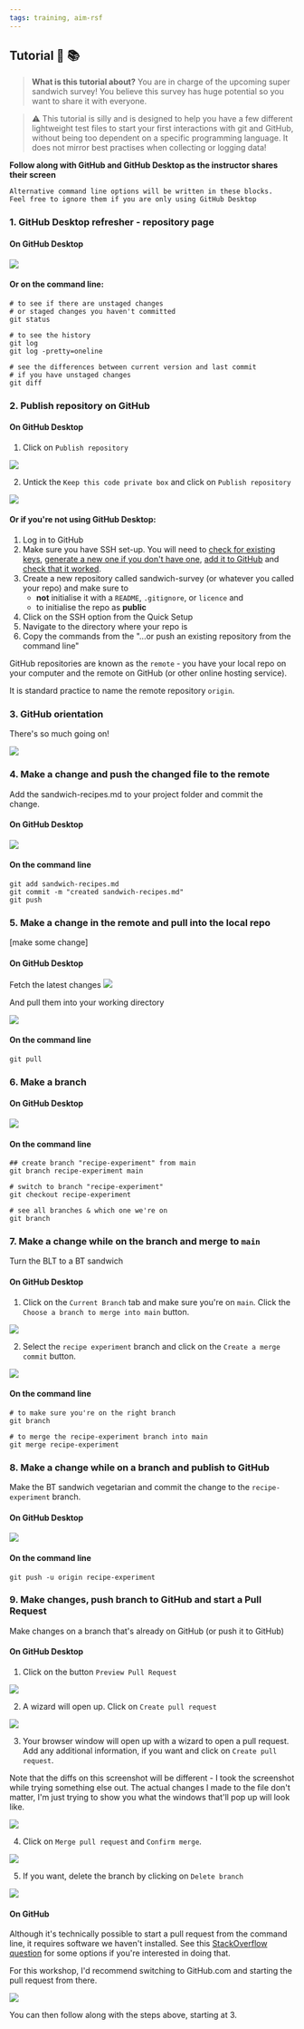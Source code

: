 ```yaml
---
tags: training, aim-rsf
---
```


## Tutorial :sandwich: :books: 

> **What is this tutorial about?** You are in charge of the upcoming super sandwich survey! You believe this survey has huge potential so you want to share it with everyone.

> :warning: This tutorial is silly and is designed to help you have a few different lightweight test files to start your first interactions with git and GitHub, without being too dependent on a specific programming language. It does not mirror best practises when collecting or logging data!

**Follow along with GitHub and GitHub Desktop as the instructor shares their screen**

```
Alternative command line options will be written in these blocks.
Feel free to ignore them if you are only using GitHub Desktop
```

### 1. GitHub Desktop refresher - repository page

#### On GitHub Desktop

![](https://hackmd.io/_uploads/HkV3cQxO3.png)

#### Or on the command line:

```
# to see if there are unstaged changes
# or staged changes you haven't committed
git status

# to see the history
git log
git log -pretty=oneline

# see the differences between current version and last commit
# if you have unstaged changes
git diff
```

### 2. Publish repository on GitHub

#### On GitHub Desktop

1. Click on `Publish repository`

![](https://hackmd.io/_uploads/B1urqZzd3.png)

2. Untick the `Keep this code private box` and click on `Publish repository`

![](https://hackmd.io/_uploads/HkR2AZMOn.png)

#### Or if you're not using GitHub Desktop:

1. Log in to GitHub
2. Make sure you have SSH set-up. You will need to [check for existing keys](https://docs.github.com/en/authentication/connecting-to-github-with-ssh/checking-for-existing-ssh-keys#checking-for-existing-ssh-keys), [generate a new one if you don't have one](https://docs.github.com/en/authentication/connecting-to-github-with-ssh/generating-a-new-ssh-key-and-adding-it-to-the-ssh-agent#generating-a-new-ssh-key), [add it to GitHub](https://docs.github.com/en/authentication/connecting-to-github-with-ssh/adding-a-new-ssh-key-to-your-github-account#about-addition-of-ssh-keys-to-your-account) and [check that it worked](https://docs.github.com/en/authentication/connecting-to-github-with-ssh/testing-your-ssh-connection).
3. Create a new repository called sandwich-survey (or whatever you called your repo) and make sure to
    - **not** initialise it with a `README`, `.gitignore`, or `licence` and
    - to initialise the repo as **public**
4. Click on the SSH option from the Quick Setup
5. Navigate to the directory where your repo is
6. Copy the commands from the "...or push an existing repository from the command line"

GitHub repositories are known as the `remote` - you have your local repo on your computer and the remote on GitHub (or other online hosting service).

It is standard practice to name the remote repository `origin`.

### 3. GitHub orientation
There's so much going on!

![](https://hackmd.io/_uploads/Hk2B-1mOn.png)


### 4. Make a change and push the changed file to the remote

Add the sandwich-recipes.md to your project folder and commit the change.

#### On GitHub Desktop

![](https://hackmd.io/_uploads/r1Wi0-m_h.png)


#### On the command line

```
git add sandwich-recipes.md
git commit -m "created sandwich-recipes.md"
git push
```

### 5. Make a change in the remote and pull into the local repo

[make some change]

#### On GitHub Desktop
Fetch the latest changes
![](https://hackmd.io/_uploads/rJTBPlmO2.png)

And pull them into your working directory

![](https://hackmd.io/_uploads/Sy0PwgQ_3.png)

#### On the command line

``` 
git pull
```

### 6. Make a branch

#### On GitHub Desktop

![](https://hackmd.io/_uploads/Hkg-Ub7O2.png)

#### On the command line

```
## create branch "recipe-experiment" from main
git branch recipe-experiment main

# switch to branch "recipe-experiment"
git checkout recipe-experiment        

# see all branches & which one we're on
git branch            
```

### 7. Make a change while on the branch and merge to `main`

Turn the BLT to a BT sandwich

#### On GitHub Desktop

1. Click on the `Current Branch` tab and make sure you're on `main`. Click the `Choose a branch to merge into main` button.


![](https://hackmd.io/_uploads/rkJweG7dn.png)

2. Select the `recipe experiment` branch and click on the `Create a merge commit` button.


![](https://hackmd.io/_uploads/HJBPlMXu3.png)

#### On the command line

```
# to make sure you're on the right branch
git branch

# to merge the recipe-experiment branch into main
git merge recipe-experiment
```

### 8. Make a change while on a branch and publish to GitHub

Make the BT sandwich vegetarian and commit the change to the `recipe-experiment` branch.


#### On GitHub Desktop

![](https://hackmd.io/_uploads/r1-5gywu2.png)

#### On the command line

```
git push -u origin recipe-experiment
```










### 9. Make changes, push branch to GitHub and start a Pull Request

Make changes on a branch that's already on GitHub (or push it to GitHub)


#### On GitHub Desktop

1. Click on the button `Preview Pull Request`

![](https://hackmd.io/_uploads/SJzGxkvOh.png)

2. A wizard will open up. Click on `Create pull request`

![](https://hackmd.io/_uploads/BJr_2kvOh.png)


3. Your browser window will open up with a wizard to open a pull request. Add any additional information, if you want and click on `Create pull request`.

Note that the diffs on this screenshot will be different - I took the screenshot while trying something else out. The actual changes I made to the file don't matter, I'm just trying to show you what the windows that'll pop up will look like.

![](https://hackmd.io/_uploads/S10FO1Ddh.png)

4. Click on `Merge pull request` and `Confirm merge`.

![](https://hackmd.io/_uploads/H1RsOywuh.png)

5. If you want, delete the branch by clicking on `Delete branch`

![](https://hackmd.io/_uploads/SJmTuJwO2.png)

#### On GitHub

Although it's technically possible to start a pull request from the command line, it requires software we haven't installed. See this [StackOverflow question](https://stackoverflow.com/questions/4037928/can-you-issue-pull-requests-from-the-command-line-on-github) for some options if you're interested in doing that.

For this workshop, I'd recommend switching to GitHub.com and starting the pull request from there.

![](https://hackmd.io/_uploads/Hyv5j1w_3.png)

You can then follow along with the steps above, starting at 3.

